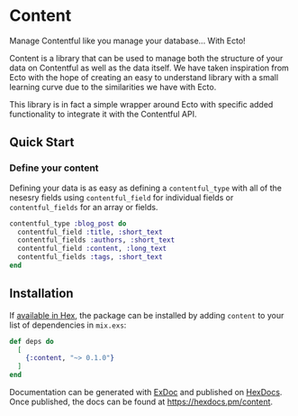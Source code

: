 # Content

Manage Contentful like you manage your database... With Ecto!

Content is a library that can be used to manage both the structure of your data on Contentful as well as the data itself. We have taken inspiration from Ecto with the hope of creating an easy to understand library with a small learning curve due to the similarities we have with Ecto.

This library is in fact a simple wrapper around Ecto with specific added functionality to integrate it with the Contentful API.

## Quick Start

### Define your content

Defining your data is as easy as defining a `contentful_type` with all of the nesesry fields using `contentful_field` for individual fields or `contentful_fields` for an array or fields.

```elixir
contentful_type :blog_post do
  contentful_field :title, :short_text
  contentful_fields :authors, :short_text
  contentful_field :content, :long_text
  contentful_fields :tags, :short_text
end
```


## Installation

If [available in Hex](https://hex.pm/docs/publish), the package can be installed
by adding `content` to your list of dependencies in `mix.exs`:

```elixir
def deps do
  [
    {:content, "~> 0.1.0"}
  ]
end
```

Documentation can be generated with [ExDoc](https://github.com/elixir-lang/ex_doc)
and published on [HexDocs](https://hexdocs.pm). Once published, the docs can
be found at <https://hexdocs.pm/content>.

